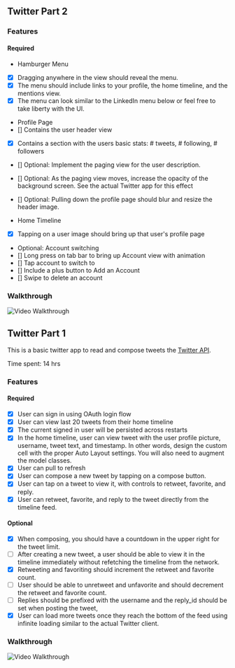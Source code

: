 ## Twitter Part 2

### Features

#### Required

- Hamburger Menu
- [x] Dragging anywhere in the view should reveal the menu.
- [x] The menu should include links to your profile, the home timeline, and the mentions view.
- [x] The menu can look similar to the LinkedIn menu below or feel free to take liberty with the UI.

- Profile Page
- [] Contains the user header view
- [x] Contains a section with the users basic stats: # tweets, # following, # followers
- [] Optional: Implement the paging view for the user description.
- [] Optional: As the paging view moves, increase the opacity of the background screen. See the actual Twitter app for this effect
- [] Optional: Pulling down the profile page should blur and resize the header image.

- Home Timeline
- [x] Tapping on a user image should bring up that user's profile page

- Optional: Account switching
- [] Long press on tab bar to bring up Account view with animation
- [] Tap account to switch to
- [] Include a plus button to Add an Account
- [] Swipe to delete an account

### Walkthrough

![Video Walkthrough](...)


## Twitter Part 1


This is a basic twitter app to read and compose tweets the [Twitter API](https://apps.twitter.com/).

Time spent: 14 hrs

### Features

#### Required

- [x] User can sign in using OAuth login flow
- [x] User can view last 20 tweets from their home timeline
- [x] The current signed in user will be persisted across restarts
- [x] In the home timeline, user can view tweet with the user profile picture, username, tweet text, and timestamp.  In other words, design the custom cell with the proper Auto Layout settings.  You will also need to augment the model classes.
- [x] User can pull to refresh
- [x] User can compose a new tweet by tapping on a compose button.
- [x] User can tap on a tweet to view it, with controls to retweet, favorite, and reply.
- [x] User can retweet, favorite, and reply to the tweet directly from the timeline feed.

#### Optional

- [x] When composing, you should have a countdown in the upper right for the tweet limit.
- [ ] After creating a new tweet, a user should be able to view it in the timeline immediately without refetching the timeline from the network.
- [x] Retweeting and favoriting should increment the retweet and favorite count.
- [ ] User should be able to unretweet and unfavorite and should decrement the retweet and favorite count.
- [ ] Replies should be prefixed with the username and the reply_id should be set when posting the tweet,
- [x] User can load more tweets once they reach the bottom of the feed using infinite loading similar to the actual Twitter client.

### Walkthrough

![Video Walkthrough](twitter.gif)


